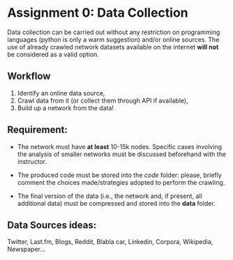 # Assignment 0: Data Collection

Data collection can be carried out without any restriction on programming languages (python is only a warm suggestion) and/or online sources.
The use of already crawled network datasets available on the internet **will not** be considered as a valid option.

## Workflow

1. Identify an online data source,
2. Crawl data from it (or collect them through API if available),
3. Build up a network from the data!

## Requirement:
- The network must have **at least** 10-15k nodes. 
Specific cases involving the analysis of smaller networks must be discussed beforehand with the instructor.

- The produced code must be stored into the *code* folder: please, briefly comment the choices made/strategies adopted to perform the crawling.

- The final version of the data (i.e., the network and, if present, all additional data) must be compressed and stored into the **data** folder.

## Data Sources ideas:
Twitter, Last.fm, Blogs, Reddit, Blabla car, Linkedin, Corpora, Wikipedia, Newspaper...
